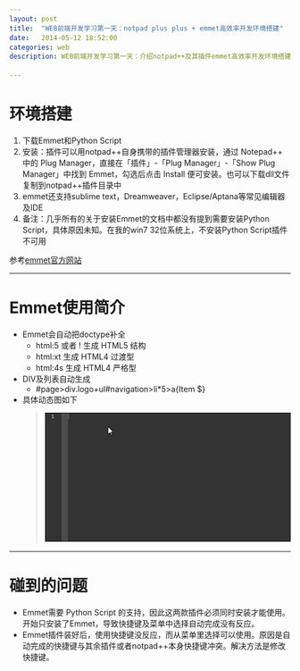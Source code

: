 ```yaml
---
layout: post
title:  "WEB前端开发学习第一天：notpad plus plus + emmet高效率开发环境搭建"
date:   2014-05-12 18:52:00
categories: web
description: WEB前端开发学习第一天：介绍notpad++及其插件emmet高效率开发环境搭建，emmet安装使用过程中碰到的问题

---
```

# 环境搭建 #
1. 下载Emmet和Python Script
2. 安装：插件可以用notpad++自身携带的插件管理器安装，通过 Notepad++ 中的 Plug Manager，直接在「插件」-「Plug Manager」-「Show Plug Manager」中找到 Emmet，勾选后点击 Install 便可安装。也可以下载dll文件复制到notpad++插件目录中
3. emmet还支持sublime text，Dreamweaver，Eclipse/Aptana等常见编辑器及IDE
4. 备注：几乎所有的关于安装Emmet的文档中都没有提到需要安装Python Script，具体原因未知。在我的win7 32位系统上，不安装Python Script插件不可用


参考[emmet官方网站](http://docs.emmet.io/ "emmet")


----------
# Emmet使用简介 #
- Emmet会自动把doctype补全
	- html:5 或者 ! 生成 HTML5 结构
	- html:xt 生成 HTML4 过渡型
	- html:4s 生成 HTML4 严格型
- DIV及列表自动生成
	- #page>div.logo+ul#navigation>li*5>a{Item $}
- 具体动态图如下
	> ![html5](/static/images/web/emmet.gif)

--------------
# 碰到的问题 #

- Emmet需要 Python Script 的支持，因此这两款插件必须同时安装才能使用。开始只安装了Emmet，导致快捷键及菜单中选择自动完成没有反应。
- Emmet插件装好后，使用快捷键没反应，而从菜单里选择可以使用。原因是自动完成的快捷键与其余插件或者notpad++本身快捷键冲突。解决方法是修改快捷键。